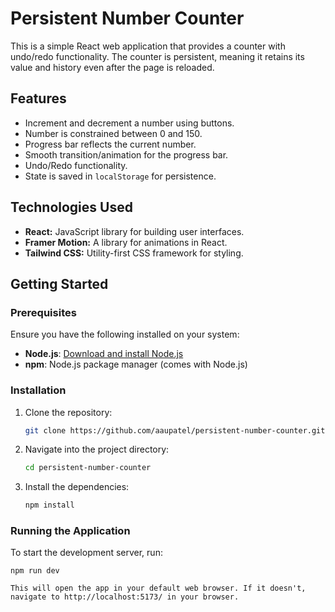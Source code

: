 # Persistent Number Counter

This is a simple React web application that provides a counter with undo/redo functionality. The counter is persistent, meaning it retains its value and history even after the page is reloaded.

## Features

- Increment and decrement a number using buttons.
- Number is constrained between 0 and 150.
- Progress bar reflects the current number.
- Smooth transition/animation for the progress bar.
- Undo/Redo functionality.
- State is saved in `localStorage` for persistence.

## Technologies Used

- **React:** JavaScript library for building user interfaces.
- **Framer Motion:** A library for animations in React.
- **Tailwind CSS:** Utility-first CSS framework for styling.

## Getting Started

### Prerequisites

Ensure you have the following installed on your system:

- **Node.js**: [Download and install Node.js](https://nodejs.org/)
- **npm**: Node.js package manager (comes with Node.js)

### Installation

1. Clone the repository:

   ```bash
   git clone https://github.com/aaupatel/persistent-number-counter.git

2. Navigate into the project directory:

   ```bash
   cd persistent-number-counter

3. Install the dependencies:

   ```bash
   npm install

### Running the Application
   To start the development server, run:

   ```base
   npm run dev

This will open the app in your default web browser. If it doesn't, navigate to http://localhost:5173/ in your browser.